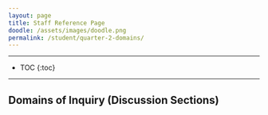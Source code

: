 ```yaml
---
layout: page
title: Staff Reference Page
doodle: /assets/images/doodle.png
permalink: /student/quarter-2-domains/
---
```


---
* TOC
{:toc}

---

## Domains of Inquiry (Discussion Sections)

<!-- |Section #|Title|Time|Location|Mentor| -->
<!-- |---|---|---|---|---| -->
<!-- |A01|[Explainable AI](http://ivl.calit2.net/wiki/index.php/DSC_Capstone2020)|WED 12:00 - 12:50 pm|CSB 002|Jurgen Schultze| -->
<!-- |C01|Autonomous Vehicles|WED 9:00 - 9:50 am|~~CSB 002~~ REMOTE|Jack Silberman| -->
<!-- |A03|[Malware and Graph Learning](https://afraenkel.github.io/capstone-malware-domain/)| WED 9:00 - 9:50 am|REMOTE|Aaron Fraenkel| -->
<!-- |A04|[Text Mining and NLP](https://shangjingbo1226.github.io/teaching/2020-fall-DSC180a-capstone)| WED 9:00 - 9:50 am|~~CSB 001~~ REMOTE|Jingbo Shang| -->
<!-- |A05|[Recommender Systems](https://github.com/jemmott/dsc180a06-fa20)| WED 9:00 - 9:50 am|REMOTE|Colin Jemmott| -->
<!-- |A06|Opioid Overdose Prevalence Analysis| FRI 2:00 - 2:50 pm|REMOTE|Amarnath Gutpa| -->
<!-- |A07|Large-scale Multiple Testing| WED 9:00 - 9:50 am|REMOTE|Armin Schwartzman| -->
<!-- |A08|Spatial-temporal Analyses of Infectious Disease Dynamics| THURS 11:00 - 11:50 am|REMOTE|Yian Ma| -->
<!-- |B01|[Graph Data Analysis](https://gmishne.github.io/capstone-graph-analysis/)|WED 10:00 - 10:50 am|~~CSB 002~~ REMOTE|Gal Mishne| -->
<!-- |B02|The Spread of Misinformation|WED 10:00 - 10:50 am|CSB 001|Justin Eldridge| -->
<!-- |B03|[Conflict and Collaboration in Online Communities](https://afraenkel.github.io/capstone-wiki-domain/)|WED 10:00 - 10:50 am|REMOTE|Aaron Fraenkel| -->
<!-- |B04|[Genetic Basis of Mental Health](https://shanellis.github.io/capstone-genetics-domain)|WED 10:00 - 10:50 am|~~WLH 2005~~ REMOTE|Shannon Ellis| -->
<!-- |B05|[VPN X-Ray](https://viasat.github.io/network-stats-capstone/)|WED 10:00 - 10:50 am|~~SOLIS 104~~ REMOTE|Viasat| -->
<!-- |B06|[Particle Physics](https://jmduarte.github.io/capstone-particle-physics-domain)|WED 3:00 - 3:50 pm|~~PETER 102~~ REMOTE|Frank Weuthwein & Javier Duarte| -->
<!-- |B07|COVID-19 & Microbiome|WED 10:00 - 10:50 am|~~CENTR 115~~ REMOTE|Rob Knight| -->
<!-- |B08|Cyber-Physical Systems (CPS) using IOT Devices|WED 10:00 - 10:50 am|REMOTE|Rajesh Gupta| -->
<!-- |B09|System Usage Reporting (SUR, a.k.a. DCA)|FRI 11:00 - 11:50 am|REMOTE|Intel| -->
<!-- |B10|Spatial Agent-based Modeling for School Reopening|WED 10:00 - 10:50 am|REMOTE|Ilya Zaslavsky| -->



